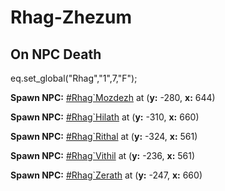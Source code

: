 # Rhag-Zhezum




## On NPC Death

eq.set_global("Rhag","1",7,"F");

**Spawn NPC:**  [\#Rhag\`Mozdezh](/npc/162192) at (**y:** -280, **x:** 644)

**Spawn NPC:**  [\#Rhag\`Hilath](/npc/162194) at (**y:** -310, **x:** 660)

**Spawn NPC:**  [\#Rhag\`Rithal](/npc/162196) at (**y:** -324, **x:** 561)

**Spawn NPC:**  [\#Rhag\`Vithil](/npc/162193) at (**y:** -236, **x:** 561)

**Spawn NPC:**  [\#Rhag\`Zerath](/npc/162195) at (**y:** -247, **x:** 660)